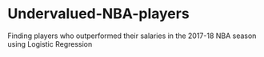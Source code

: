 # Undervalued-NBA-players
Finding players who outperformed their salaries in the 2017-18 NBA season using Logistic Regression
